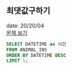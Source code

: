 ## 최댓값구하기
date: 20/20/04  
[문제 보기](https://programmers.co.kr/learn/courses/30/lessons/59415)


```SQL
SELECT DATETIME as 시간
FROM ANIMAL_INS
ORDER BY DATETIME DESC
LIMIT 1;
```
